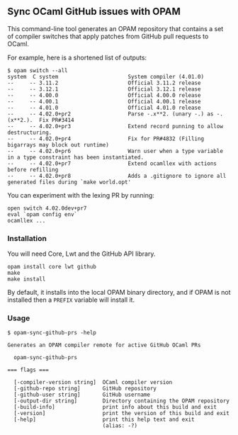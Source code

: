 ## Sync OCaml GitHub issues with OPAM

This command-line tool generates an OPAM repository that
contains a set of compiler switches that apply patches from
GitHub pull requests to OCaml.

For example, here is a shortened list of outputs:

```
$ opam switch --all
system  C system                      System compiler (4.01.0)
--     -- 3.11.2                      Official 3.11.2 release
--     -- 3.12.1                      Official 3.12.1 release
--     -- 4.00.0                      Official 4.00.0 release
--     -- 4.00.1                      Official 4.00.1 release
--     -- 4.01.0                      Official 4.01.0 release
--     -- 4.02.0+pr2                  Parse -.x**2. (unary -.) as -.(x**2.).  Fix PR#3414
--     -- 4.02.0+pr3                  Extend record punning to allow destructuring.
--     -- 4.02.0+pr4                  Fix for PR#4832 (Filling bigarrays may block out runtime)
--     -- 4.02.0+pr6                  Warn user when a type variable in a type constraint has been instantiated.
--     -- 4.02.0+pr7                  Extend ocamllex with actions before refilling
--     -- 4.02.0+pr8                  Adds a .gitignore to ignore all generated files during `make world.opt'
```

You can experiment with the lexing PR by running:

```
open switch 4.02.0dev+pr7
eval `opam config env`
ocamllex ...
```

### Installation

You will need Core, Lwt and the GitHub API library.

```
opam install core lwt github
make
make install
```

By default, it installs into the local OPAM binary directory, and if OPAM is
not installed then a `PREFIX` variable will install it.

### Usage

```
$ opam-sync-github-prs -help

Generates an OPAM compiler remote for active GitHub OCaml PRs

  opam-sync-github-prs 

=== flags ===

  [-compiler-version string]  OCaml compiler version
  [-github-repo string]       GitHub repository
  [-github-user string]       GitHub username
  [-output-dir string]        Directory containing the OPAM repository
  [-build-info]               print info about this build and exit
  [-version]                  print the version of this build and exit
  [-help]                     print this help text and exit
                              (alias: -?)
```
